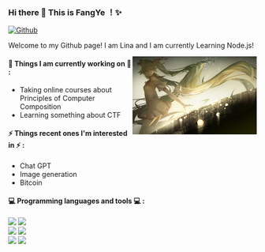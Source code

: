 ### Hi there 👋 This is FangYe ！✨ 
 
 
[![Github](https://img.shields.io/badge/-Github-000?style=flat&logo=Github&logoColor=white)](https://github.com/zhanglina94)
 
Welcome to my Github page! I am Lina and I am currently Learning Node.js!  


<img align="right" alt="img" src="https://github.com/YHDGD5/YHDGD5/blob/main/Image/11.jpg" width="50%" height="auto" />
 
 
#### 🌱 Things I am currently working on 🌱 : 
- Taking online courses about Principles of Computer Composition 
- Learning something about CTF
 
 
#### ⚡ Things recent ones I'm interested in ⚡ : 
- Chat GPT
- Image generation
- Bitcoin

#### :computer: Programming languages and tools :computer: : 
<p>
<code><img width="10%" src="https://www.vectorlogo.zone/logos/ubuntu/ubuntu-ar21.svg"></code>
<code><img width="10%" src="https://www.vectorlogo.zone/logos/python/python-ar21.svg"></code>
<br />
<code><img width="10%" src="https://www.vectorlogo.zone/logos/git-scm/git-scm-ar21.svg"></code>
<code><img width="10%" src="https://www.vectorlogo.zone/logos/visualstudio_code/visualstudio_code-ar21.svg"></code>
<br />
<code><img width="10%" src="https://www.vectorlogo.zone/logos/w3_css/w3_css-ar21.svg"></code>
<code><img width="10%" src="https://www.vectorlogo.zone/logos/broccolijs/broccolijs-ar21.svg"></code>
</p>

